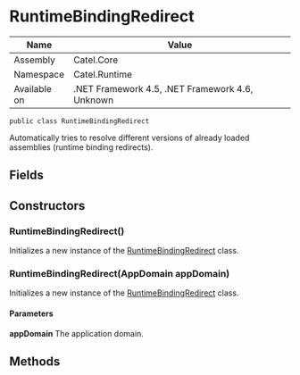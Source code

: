 

# RuntimeBindingRedirect

Name|Value
---|---
Assembly|Catel.Core
Namespace|Catel.Runtime
Available on|.NET Framework 4.5, .NET Framework 4.6, Unknown

```
public class RuntimeBindingRedirect
```

Automatically tries to resolve different versions of already loaded assemblies (runtime binding redirects).



## Fields

## Constructors

### RuntimeBindingRedirect()

Initializes a new instance of the [RuntimeBindingRedirect](#) class.



### RuntimeBindingRedirect(AppDomain appDomain)

Initializes a new instance of the [RuntimeBindingRedirect](#) class.

#### Parameters

**appDomain**
The application domain.



## Methods


